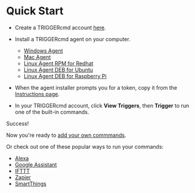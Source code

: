 # Quick Start

* Create a TRIGGERcmd account [here](https://www.triggercmd.com/user/auth/signup).

* Install a TRIGGERcmd agent on your computer.  

  * [Windows Agent](https://agents.triggercmd.com/TRIGGERcmdAgentSetup.exe)
  * [Mac Agent](https://agents.triggercmd.com/TRIGGERcmdAgent.dmg)
  * [Linux Agent RPM for Redhat](https://agents.triggercmd.com/triggercmdagent-1.0.1.x86_64.rpm)
  * [Linux Agent DEB for Ubuntu](https://agents.triggercmd.com/triggercmdagent_1.0.1_amd64.deb)
  * [Linux Agent DEB for Raspberry Pi](https://agents.triggercmd.com/triggercmdagent_1.0.1_all.deb)

* When the agent installer prompts you for a token, copy it from the [Instructions page](https://www.triggercmd.com/user/computer/create).  
* In your TRIGGERcmd account, click **View Triggers**, then **Trigger** to run one of the built-in commands.

Success!

Now you're ready to [add your own commmands](./Commands.md).

Or check out one of these popular ways to run your commands: 

* [Alexa](./SmartHomeAlexa.md)
* [Google Assistant](./SmartHomeGoogle.md)
* [IFTTT](./IFTTT.md)
* [Zapier](./Zapier.md)
* [SmartThings](./SmartThings.md)